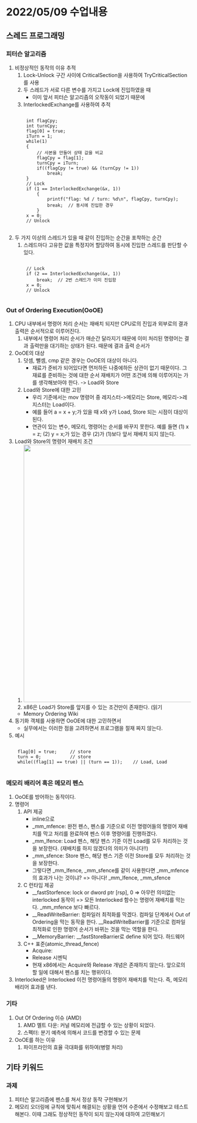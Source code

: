 # 2022/05/09 수업내용
## 스레드 프로그래밍
### 피터슨 알고리즘
1. 비정상적인 동작의 이유 추적
    1) Lock-Unlock 구간 사이에 CriticalSection을 사용하여 TryCriticalSection를 사용
    2) 두 스레드가 서로 다른 변수를 가지고 Lock에 진입하였을 때 
        * 이미 앞서 피터슨 알고리즘의 오작동이 되었기 때문에 
    3) InterlockedExchange를 사용하여 추적
        <pre><code>
        int flagCpy;
        int turnCpy;
        flag[0] = true;
        iTurn = 1;        
        while(1)
        {
            // 사본을 만들어 상태 값을 비교
            flagCpy = flag[1];
            turnCpy = iTurn;
            if((flagCpy != true) && (turnCpy != 1))
                break;
        }        
        // Lock
        if (1 == InterlockedExchange(&x, 1))
            {
                printf("flag: %d / turn: %d\n", flagCpy, turnCpy);
                break;  // 동시에 진입한 경우
            }
        x = 0;
        // Unlock
        </code></pre>
2. 두 가지 이상의 스레드가 있을 때 같이 진입하는 순간을 포착하는 순간
    1) 스레드마다 고유한 값을 특정지어 할당하여 동시에 진입한 스레드를 판단할 수 있다.
        <pre><code>
        // Lock
        if (2 == InterlockedExchange(&x, 1))
            break;  // 2번 스레드가 이미 진입함
        x = 0;
        // Unlock
        </code></pre>
        
### Out of Ordering Execution(OoOE)
1. CPU 내부에서 명령어 처리 순서는 재배치 되지만 CPU로의 진입과 외부로의 결과 출력은 순서적으로 이루어진다.
    1) 내부에서 명령어 처리 순서가 매순간 달라지기 때문에 이미 처리된 명령어는 결과 출력만을 대기하는 상태가 된다. 때문에 결과 출력 순서가 
2. OoOE의 대상
    1) 덧셈, 뺄셈, cmp 같은 경우는 OoOE의 대상이 아니다. 
        * 재료가 준비가 되어있다면 먼저하든 나중에하든 상관이 없기 때문이다. 그 재료를 준비하는 것에 대한 순서 재배치가 어떤 조건에 의해 이루어지는 가를 생각해보아야 한다. -> Load와 Store
    2) Load와 Store에 대한 고민
        * 우리 기준에서는 mov 명령어 중 레지스터->메모리는 Store, 메모리->레지스터는 Load이다.
        * 예를 들어 a = x + y;가 있을 때 x와 y가 Load, Store 되는 시점이 대상이 된다.
        * 연관이 있는 변수, 메모리, 명령어는 순서를 바꾸지 못한다. 예를 들면 (1) x = z; (2) y = x;가 있는 경우 (2)가 (1)보다 앞서 재배치 되지 않는다.
3. Load와 Store의 명령어 재배치 조건
    1) <img width=700 src="https://user-images.githubusercontent.com/95362065/167328780-d22d2ea5-f1db-4501-a1ff-1d862ed82fb8.PNG">
    2) x86은 Load가 Store를 앞지를 수 있는 조건만이 존재한다. (읽기
    * Memory Ordering Wiki
4. 동기화 객체를 사용하면 OoOE에 대한 고민하면서 
    * 실무에서는 이러한 점을 고려하면서 프로그램을 절재 짜지 않는다. 
5. 예시
    <pre><code>
    flag[0] = true;     // store
    turn = 0;           // store
    while((flag[1] == true) || (turn == 1));    // Load, Load    
    </code></pre>

### 메모리 배리어 혹은 메모리 펜스
1. OoOE를 방어하는 동작이다. 
2. 명령어
    1) API 제공
        * inline으로 
        * _mm_mfence: 완전 펜스, 펜스를 기준으로 이전 명령어들의 명령어 재배치를 막고 처리를 완료하여 펜스 이후 명령어를 진행하겠다.
        * _mm_lfence: Load 펜스, 해당 펜스 기준 이전 Load를 모두 처리하는 것을 보장한다. (재배치를 하지 않겠다의 의미가 아니다!!)
        * _mm_sfence: Store 펜스, 해당 펜스 기준 이전 Store를 모두 처리하는 것을 보장한다.
        * 그렇다면 _mm_lfence, _mm_sfence를 같이 사용한다면 _mm_mfence의 효과가 나는 것이냐? => 아니다! _mm_lfence, _mm_sfence
    2) C 런타임 제공
        * __fastStorfence: lock or dword ptr [rsp], 0 => 아무런 의미없는 interlocked 동작이 => 모든 Interlocked 함수는 명령어 재배치를 막는다. _mm_mfence 보다 빠르다.
        * __ReadWriteBarrier: 컴파일러 최적화를 막겠다. 컴파일 단계에서 Out of Ordering을 막는 동작을 한다. __ReadWriteBarrier를 기준으로 컴파일 최적화로 인한 명령어 순서가 바뀌는 것을 막는 역할을 한다.
        * __MemoryBarrier: __fastStoreBarrier로 define 되어 있다. 하드웨어 
    3) C++ 표준(atomic_thread_fence)
        * Acquire: 
        * Release 시멘틱
        * 현재 x86에서는 Acquire와 Release 개념은 존재하지 않는다. 앞으로의 할 일에 대해서 펜스를 치는 행위이다.
3. Interlocked은 Interlocked 이전 명령어들의 명령어 재배치를 막는다. 즉, 메모리 배리어 효과를 낸다.

### 기타
1. Out Of Ordering 이슈 (AMD)
    1) AMD 멜트 다운: 커널 메모리에 전급할 수 있는 상황이 되었다. 
    2) 스펙터: 분기 예측에 의해서 코드를 변경할 수 있는 문제
1. OoOE를 하는 이유
    1) 파이프라인의 효율 극대화를 위하여(병렬 처리)

## 기타 키워드
### 과제
1. 피터슨 알고리즘에 펜스를 쳐서 정상 동작 구현해보기
2. 메모리 오더링에 규칙에 맞춰서 해결되는 상황을 언어 수준에서 수정해보고 테스트 해본다. 이때 그래도 정상적인 동작이 되지 않는지에 대하여 고민해보기
